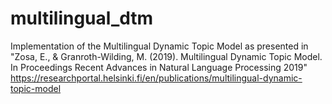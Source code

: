 # multilingual_dtm
Implementation of the Multilingual Dynamic Topic Model as presented in 
"Zosa, E., & Granroth-Wilding, M. (2019). Multilingual Dynamic Topic Model. In Proceedings Recent Advances in Natural Language Processing 2019" https://researchportal.helsinki.fi/en/publications/multilingual-dynamic-topic-model

